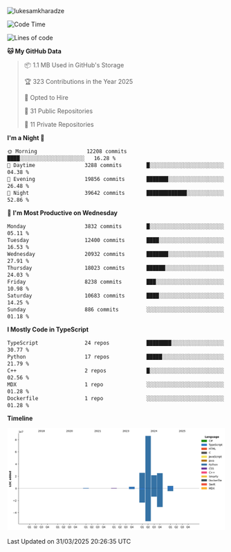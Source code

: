<img src="https://komarev.com/ghpvc/?username=lukesamkharadze64&label=Profile%20Views&color=0e75b6&style=flat" alt="lukesamkharadze"/>

<!--START_SECTION:waka-->
![Code Time](http://img.shields.io/badge/Code%20Time-251%20hrs%202%20mins-blue)

![Lines of code](https://img.shields.io/badge/From%20Hello%20World%20I%27ve%20Written-164.6%20million%20lines%20of%20code-blue)

**🐱 My GitHub Data** 

> 📦 1.1 MB Used in GitHub's Storage 
 > 
> 🏆 323 Contributions in the Year 2025
 > 
> 💼 Opted to Hire
 > 
> 📜 31 Public Repositories 
 > 
> 🔑 11 Private Repositories 
 > 
**I'm a Night 🦉** 

```text
🌞 Morning                12208 commits       ████░░░░░░░░░░░░░░░░░░░░░   16.28 % 
🌆 Daytime                3288 commits        █░░░░░░░░░░░░░░░░░░░░░░░░   04.38 % 
🌃 Evening                19856 commits       ███████░░░░░░░░░░░░░░░░░░   26.48 % 
🌙 Night                  39642 commits       █████████████░░░░░░░░░░░░   52.86 % 
```
📅 **I'm Most Productive on Wednesday** 

```text
Monday                   3832 commits        █░░░░░░░░░░░░░░░░░░░░░░░░   05.11 % 
Tuesday                  12400 commits       ████░░░░░░░░░░░░░░░░░░░░░   16.53 % 
Wednesday                20932 commits       ███████░░░░░░░░░░░░░░░░░░   27.91 % 
Thursday                 18023 commits       ██████░░░░░░░░░░░░░░░░░░░   24.03 % 
Friday                   8238 commits        ███░░░░░░░░░░░░░░░░░░░░░░   10.98 % 
Saturday                 10683 commits       ████░░░░░░░░░░░░░░░░░░░░░   14.25 % 
Sunday                   886 commits         ░░░░░░░░░░░░░░░░░░░░░░░░░   01.18 % 
```


**I Mostly Code in TypeScript** 

```text
TypeScript               24 repos            ████████░░░░░░░░░░░░░░░░░   30.77 % 
Python                   17 repos            █████░░░░░░░░░░░░░░░░░░░░   21.79 % 
C++                      2 repos             █░░░░░░░░░░░░░░░░░░░░░░░░   02.56 % 
MDX                      1 repo              ░░░░░░░░░░░░░░░░░░░░░░░░░   01.28 % 
Dockerfile               1 repo              ░░░░░░░░░░░░░░░░░░░░░░░░░   01.28 % 
```



**Timeline**

![Lines of Code chart](https://raw.githubusercontent.com/LukeSamkharadze/LukeSamkharadze/main/assets/bar_graph.png)


 Last Updated on 31/03/2025 20:26:35 UTC
<!--END_SECTION:waka-->

<!--
[![Anurag's github stats](https://github-readme-stats.vercel.app/api?username=LukeSamkharadze&count_private=true&theme=dark&show_icons=true&custom_title=Github%20Stats)](https://github.com/anuraghazra/github-readme-stats)
[![willianrod's wakatime stats](https://github-readme-stats.vercel.app/api/wakatime?username=LukeSamkharadze&theme=dark&langs_count=9&custom_title=Weekly%20Stats)](https://github.com/anuraghazra/github-readme-stats)
[![Top Langs](https://github-readme-stats.vercel.app/api/top-langs/?username=LukeSamkharadze&theme=dark&langs_count=9&custom_title=Repositories)](https://github.com/anuraghazra/github-readme-stats)
<img alt="GitHub Stats" src="https://github-readme-stats.vercel.app/api?username=LukeSamkharadze&count_private=true&show_icons=true&include_all_commits=true&theme=dark">
-->
